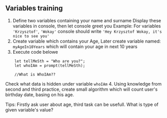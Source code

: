 ## Variables training
1. Define two variables containing your name and surname
Display these variables in console, then let console greet you
Example: For variables `'Krzysztof'`, `'Wokay'` console should write `'Hey Krzysztof Wokay, it's nice to see you'`
2. Create variable which contains your Age, Later create variable named: `myAgeIn10Years` which will contain your age in next 10 years
3. Execute code belowe
```
    let tellMeSth = "Who are you?";
    let whoIAm = prompt(tellMeSth);
    
    //What is WhoIAm??
```
Check what data is hidden under variable `whoIAm`
4. Using knowledge from second and third practice, create small algorithm which will count user's birthday date, basing on his age.

Tips: Firstly ask user about age, third task can be usefull. What is type of given variable's value?
